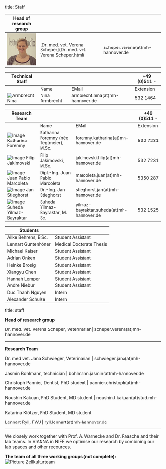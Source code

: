 title: Staff

|Head of research group|        |   |
|--------------|:---------------|----|
|![Picture Verena Scheper](Verena.jpg) |[Dr. med. vet. Verena Scheper](Dr. med. vet. Verena Scheper.html)|	scheper.verena(at)mh-hannover.de|   


|Technical Staff|                     |      |    +49 (0)511 -  |
|--------------|:---------------------|------|-----|
|   |Name| EMail|Extension|
|![Armbrecht Nina](Nina.png) | Nina Armbrecht	|	armbrecht.nina(at)mh-hannover.de     | 532 1464|

|Research Team  |    |  | +49 (0)511 - |
|---------|:------|------|-----|
|   |Name| EMail|Extension|
|![Image Katharina Foremny](Katharina3.png)  | Katharina Foremny (née Tegtmeier), M.Sc. 	|	foremny.katharina(at)mh-hannover.de | 532 7231|
| ![Image Filip Jakimovski](Filip.png) |Filip Jakimovski, M.Sc. | jakimovski.filip(at)mh-hannover.de|532 7231|
|  ![Image Juan Pablo Marcoleta](Juan2.png)  | Dipl.-Ing. Juan Pablo Marcoleta | marcoleta.juan(at)mh-hannover.de|5350 287 |
|![Image Jan Stieghorst ](Jan.png) |  Dr.-Ing. Jan Stieghorst|	stieghorst.jan(at)mh-hannover.de|    
|![Image Suheda Yilmaz-Bayraktar](suheda.png) |Suheda Yilmaz-Bayraktar, M. Sc. | yilmaz-bayraktar.suheda(at)mh-hannover.de| 532 1525|



|  Students   ||
|-----------|-------------|
|Ailke Behrens, B.Sc. | Student Assistant|
|Lennart Guntenhöner | Medical Doctorate Thesis|
|Michael Kaiser | Student Assistant|
|Adrian Onken| Student Assistant|
|Heinke Brosig | Student Assistant|
|Xiangyu Chen | Student Assistant|
|Hannah Lemper | Student Assistant| 
|Andre Niebur | Student Assistant|
|Duc Thanh Nguyen | Intern |
|Alexander Schulze|Intern|





title: staff

**Head of research group**

Dr. med. vet. Verena Scheper, Veterinarian| scheper.verena(at)mh-hannover.de


---------------------------
**Research Team**

Dr. med vet. Jana Schwieger, Veterinarian | schwieger.jana(at)mh-hannover.de

Jasmin Bohlmann, technician  | bohlmann.jasmin(at)mh-hannover.de

Christoph Pannier, Dentist, PhD student | pannier.christoph(at)mh-hannover.de

Noushin Kakuan, PhD Student, MD student | noushin.t.kakuan(at)stud.mh-hannover.de

Katarina Klötzer, PhD Student, MD student 

Lennart Ryll, FWJ | ryll.lennart(at)mh-hannover.de


-----------------------------

We closely work together with Prof. A. Warnecke and Dr. Paasche and their lab teams. In VIANNA in NIFE we optimise our research by combining our lab spaces and other recources. 

**The team of all three working groups (not complete):** 
![Picture Zellkulturteam](Zellkulturteam.jpg)  
